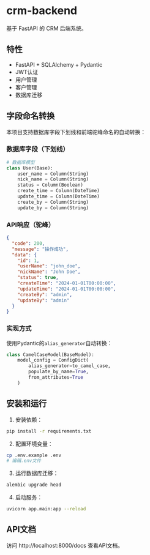 # crm-backend

基于 FastAPI 的 CRM 后端系统。

## 特性

- FastAPI + SQLAlchemy + Pydantic
- JWT认证
- 用户管理
- 客户管理
- 数据库迁移

## 字段命名转换

本项目支持数据库字段下划线和前端驼峰命名的自动转换：

### 数据库字段（下划线）
```python
# 数据库模型
class User(Base):
    user_name = Column(String)
    nick_name = Column(String)
    status = Column(Boolean)
    create_time = Column(DateTime)
    update_time = Column(DateTime)
    create_by = Column(String)
    update_by = Column(String)
```

### API响应（驼峰）
```json
{
  "code": 200,
  "message": "操作成功",
  "data": {
    "id": 1,
    "userName": "john_doe",
    "nickName": "John Doe",
    "status": true,
    "createTime": "2024-01-01T00:00:00",
    "updateTime": "2024-01-01T00:00:00",
    "createBy": "admin",
    "updateBy": "admin"
  }
}
```

### 实现方式

使用Pydantic的`alias_generator`自动转换：

```python
class CamelCaseModel(BaseModel):
    model_config = ConfigDict(
        alias_generator=to_camel_case,
        populate_by_name=True,
        from_attributes=True
    )
```

## 安装和运行

1. 安装依赖：
```bash
pip install -r requirements.txt
```

2. 配置环境变量：
```bash
cp .env.example .env
# 编辑.env文件
```

3. 运行数据库迁移：
```bash
alembic upgrade head
```

4. 启动服务：
```bash
uvicorn app.main:app --reload
```

## API文档

访问 http://localhost:8000/docs 查看API文档。
